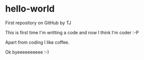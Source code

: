 # hello-world
First repository on GitHub by TJ

This is first time I'm writting a code and now I think I'm coder :-P

  Apart from coding I like coffee.

Ok byeeeeeeeeee :-)
